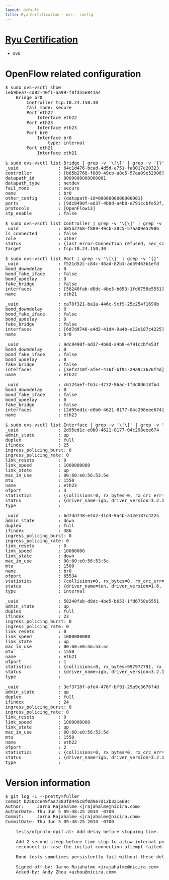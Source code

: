 ```yaml
---
layout: default
title: Ryu Certification - ovs - config
---
```

# [Ryu Certification](http://osrg.github.io/ryu/certification.html)
* ovs 

# OpenFlow related configuration
<pre>
$ sudo ovs-vsctl show
1eb9bea7-cd82-40f1-aa99-f8f355e841a4
    Bridge br0
        Controller tcp:10.24.150.30
        fail_mode: secure
        Port eth22
            Interface eth22
        Port eth23
            Interface eth23
        Port br0
            Interface br0
                type: internal
        Port eth21
            Interface eth21

$ sudo ovs-vsctl list Bridge | grep -v '\[\]' | grep -v '{}'
_uuid               : 64c1d476-bcad-4d5d-a751-fa8017e20323
controller          : [b85b2768-f889-49cb-a8c5-57aa09e52906]
datapath_id         : 0000000000000001
datapath_type       : netdev
fail_mode           : secure
name                : br0
other_config        : {datapath-id=0000000000000001}
ports               : [9dc8490f-ad37-4b0d-a4b8-e791ccbfe53f, c6124aef-f61c-4772-96ac-1f3d0d618fbd, ca78f321-ba1a-446c-9cf9-25e254f1690b, f521d52c-c84c-46ad-82b1-ad59463b1efd]
protocols           : [OpenFlow13]
stp_enable          : false

$ sudo ovs-vsctl list Controller | grep -v '\[\]' | grep -v '{}'
_uuid               : b85b2768-f889-49cb-a8c5-57aa09e52906
is_connected        : false
role                : other
status              : {last_error=Connection refused, sec_since_connect=857, sec_since_disconnect=3, state=BACKOFF}
target              : tcp:10.24.150.30

$ sudo ovs-vsctl list Port | grep -v '\[\]' | grep -v '{}'
_uuid               : f521d52c-c84c-46ad-82b1-ad59463b1efd
bond_downdelay      : 0
bond_fake_iface     : false
bond_updelay        : 0
fake_bridge         : false
interfaces          : [58240fab-d8dc-4be5-b653-1fd6758e5551]
name                : eth21

_uuid               : ca78f321-ba1a-446c-9cf9-25e254f1690b
bond_downdelay      : 0
bond_fake_iface     : false
bond_updelay        : 0
fake_bridge         : false
interfaces          : [6d7dd748-e4d2-41d4-9a4b-a12e187c4225]
name                : br0

_uuid               : 9dc8490f-ad37-4b0d-a4b8-e791ccbfe53f
bond_downdelay      : 0
bond_fake_iface     : false
bond_updelay        : 0
fake_bridge         : false
interfaces          : [3ef3710f-afe4-476f-bf91-29a9c3676f4d]
name                : eth22

_uuid               : c6124aef-f61c-4772-96ac-1f3d0d618fbd
bond_downdelay      : 0
bond_fake_iface     : false
bond_updelay        : 0
fake_bridge         : false
interfaces          : [2d95ed1c-e0b0-4621-8177-04c298eee674]
name                : eth23

$ sudo ovs-vsctl list Interface | grep -v '\[\]' | grep -v '{}'
_uuid               : 2d95ed1c-e0b0-4621-8177-04c298eee674
admin_state         : up
duplex              : full
ifindex             : 25
ingress_policing_burst: 0
ingress_policing_rate: 0
link_resets         : 0
link_speed          : 1000000000
link_state          : up
mac_in_use          : 00:60:e0:56:53:5e
mtu                 : 1550
name                : eth23
ofport              : 3
statistics          : {collisions=0, rx_bytes=0, rx_crc_err=0, rx_dropped=0, rx_errors=0, rx_frame_err=0, rx_over_err=0, rx_packets=0, tx_bytes=376783408, tx_dropped=0, tx_errors=0, tx_packets=5977812}
status              : {driver_name=igb, driver_version=3.2.10-k, firmware_version=2.10-9}
type                : 

_uuid               : 6d7dd748-e4d2-41d4-9a4b-a12e187c4225
admin_state         : down
duplex              : full
ifindex             : 386
ingress_policing_burst: 0
ingress_policing_rate: 0
link_resets         : 0
link_speed          : 10000000
link_state          : down
mac_in_use          : 00:60:e0:56:53:5c
mtu                 : 1500
name                : br0
ofport              : 65534
statistics          : {collisions=0, rx_bytes=0, rx_crc_err=0, rx_dropped=0, rx_errors=0, rx_frame_err=0, rx_over_err=0, rx_packets=0, tx_bytes=0, tx_dropped=0, tx_errors=0, tx_packets=0}
status              : {driver_name=tun, driver_version=1.6, firmware_version=N/A}
type                : internal

_uuid               : 58240fab-d8dc-4be5-b653-1fd6758e5551
admin_state         : up
duplex              : full
ifindex             : 23
ingress_policing_burst: 0
ingress_policing_rate: 0
link_resets         : 0
link_speed          : 1000000000
link_state          : up
mac_in_use          : 00:60:e0:56:53:5c
mtu                 : 1550
name                : eth21
ofport              : 1
statistics          : {collisions=0, rx_bytes=997977791, rx_crc_err=0, rx_dropped=0, rx_errors=0, rx_frame_err=0, rx_over_err=0, rx_packets=23628613, tx_bytes=0, tx_dropped=0, tx_errors=0, tx_packets=0}
status              : {driver_name=igb, driver_version=3.2.10-k, firmware_version=2.10-9}
type                : 

_uuid               : 3ef3710f-afe4-476f-bf91-29a9c3676f4d
admin_state         : up
duplex              : full
ifindex             : 24
ingress_policing_burst: 0
ingress_policing_rate: 0
link_resets         : 0
link_speed          : 1000000000
link_state          : up
mac_in_use          : 00:60:e0:56:53:5d
mtu                 : 1550
name                : eth22
ofport              : 2
statistics          : {collisions=0, rx_bytes=0, rx_crc_err=0, rx_dropped=0, rx_errors=0, rx_frame_err=0, rx_over_err=0, rx_packets=0, tx_bytes=3760053924, tx_dropped=0, tx_errors=0, tx_packets=11117271}
status              : {driver_name=igb, driver_version=3.2.10-k, firmware_version=2.10-9}
type                : 
</pre>

# Version information
<pre>
$ git log -1 --pretty=fuller
commit b250cce49faa7383fd445c8f0d9e7d12b321e69c
Author:     Jarno Rajahalme &lt;jrajahalme@nicira.com&gt;
AuthorDate: Thu Jun 5 09:48:25 2014 -0700
Commit:     Jarno Rajahalme &lt;jrajahalme@nicira.com&gt;
CommitDate: Thu Jun 5 09:48:25 2014 -0700

    tests/ofproto-dpif.at: Add delay before stopping time.
    
    Add 2 second sleep before time stop to allow internal ports to
    reconnect in case the initial connection attempt failed.
    
    Bond tests sometimes persistently fail without these delays.
    
    Signed-off-by: Jarno Rajahalme &lt;jrajahalme@nicira.com&gt;
    Acked-by: Andy Zhou &lt;azhou@nicira.com&gt;
</pre>
